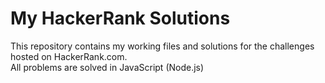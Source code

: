 # My HackerRank Solutions
This repository contains my working files and solutions for the challenges hosted on HackerRank.com.<br/>
All problems are solved in JavaScript (Node.js)
